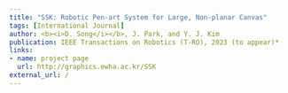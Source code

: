 ```yaml
---
title: "SSK: Robotic Pen-art System for Large, Non-planar Canvas"
tags: [International Journal]
author: <b><i>D. Song</i></b>, J. Park, and Y. J. Kim
publication: IEEE Transactions on Robotics (T-RO), 2023 (to appear)*
links:
- name: project page
  url: http://graphics.ewha.ac.kr/SSK
external_url: /
---
```

